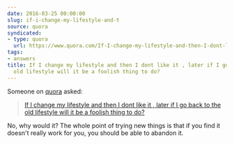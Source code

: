 ```yaml
---
date: 2016-03-25 00:00:00
slug: if-i-change-my-lifestyle-and-t
source: quora
syndicated:
- type: quora
  url: https://www.quora.com/If-I-change-my-lifestyle-and-then-I-dont-like-it-later-if-I-go-back-to-the-old-lifestyle-will-it-be-a-foolish-thing-to-do/answer/Roy-Tang
tags:
- answers
title: If I change my lifestyle and then I dont like it , later if I go back to the
  old lifestyle will it be a foolish thing to do?
---
```


Someone on [quora](https://quora.com) asked:

> [If I change my lifestyle and then I dont like it , later if I go back to the old lifestyle will it be a foolish thing to do?](https://www.quora.com/If-I-change-my-lifestyle-and-then-I-dont-like-it-later-if-I-go-back-to-the-old-lifestyle-will-it-be-a-foolish-thing-to-do/answer/Roy-Tang)


No, why would it? The whole point of trying new things is that if you find it doesn't really work for you, you should be able to abandon it.
